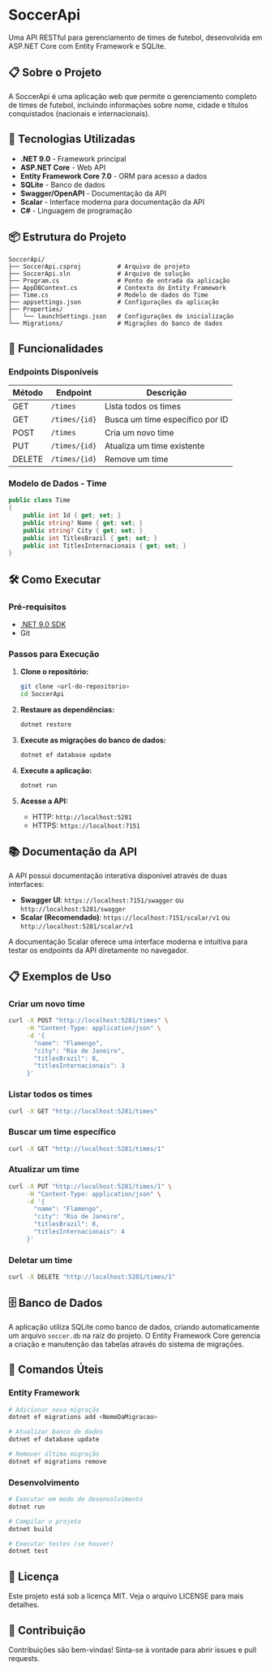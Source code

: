 # SoccerApi

Uma API RESTful para gerenciamento de times de futebol, desenvolvida em ASP.NET Core com Entity Framework e SQLite.

## 📋 Sobre o Projeto

A SoccerApi é uma aplicação web que permite o gerenciamento completo de times de futebol, incluindo informações sobre nome, cidade e títulos conquistados (nacionais e internacionais).

## 🚀 Tecnologias Utilizadas

- **.NET 9.0** - Framework principal
- **ASP.NET Core** - Web API
- **Entity Framework Core 7.0** - ORM para acesso a dados
- **SQLite** - Banco de dados
- **Swagger/OpenAPI** - Documentação da API
- **Scalar** - Interface moderna para documentação da API
- **C#** - Linguagem de programação

## 📦 Estrutura do Projeto

```
SoccerApi/
├── SoccerApi.csproj          # Arquivo de projeto
├── SoccerApi.sln             # Arquivo de solução
├── Program.cs                # Ponto de entrada da aplicação
├── AppDBContext.cs           # Contexto do Entity Framework
├── Time.cs                   # Modelo de dados do Time
├── appsettings.json          # Configurações da aplicação
├── Properties/
│   └── launchSettings.json   # Configurações de inicialização
└── Migrations/               # Migrações do banco de dados
```

## 🎯 Funcionalidades

### Endpoints Disponíveis

| Método | Endpoint | Descrição |
|--------|----------|-----------|
| GET    | `/times` | Lista todos os times |
| GET    | `/times/{id}` | Busca um time específico por ID |
| POST   | `/times` | Cria um novo time |
| PUT    | `/times/{id}` | Atualiza um time existente |
| DELETE | `/times/{id}` | Remove um time |

### Modelo de Dados - Time

```csharp
public class Time
{
    public int Id { get; set; }
    public string? Name { get; set; }
    public string? City { get; set; }
    public int TitlesBrazil { get; set; }
    public int TitlesInternacionais { get; set; }
}
```

## 🛠️ Como Executar

### Pré-requisitos

- [.NET 9.0 SDK](https://dotnet.microsoft.com/download)
- Git

### Passos para Execução

1. **Clone o repositório:**
   ```bash
   git clone <url-do-repositorio>
   cd SoccerApi
   ```

2. **Restaure as dependências:**
   ```bash
   dotnet restore
   ```

3. **Execute as migrações do banco de dados:**
   ```bash
   dotnet ef database update
   ```

4. **Execute a aplicação:**
   ```bash
   dotnet run
   ```

5. **Acesse a API:**
   - HTTP: `http://localhost:5281`
   - HTTPS: `https://localhost:7151`

## 📚 Documentação da API

A API possui documentação interativa disponível através de duas interfaces:

- **Swagger UI**: `https://localhost:7151/swagger` ou `http://localhost:5281/swagger`
- **Scalar (Recomendado)**: `https://localhost:7151/scalar/v1` ou `http://localhost:5281/scalar/v1`

A documentação Scalar oferece uma interface moderna e intuitiva para testar os endpoints da API diretamente no navegador.

## 📋 Exemplos de Uso

### Criar um novo time
```bash
curl -X POST "http://localhost:5281/times" \
     -H "Content-Type: application/json" \
     -d '{
       "name": "Flamengo",
       "city": "Rio de Janeiro",
       "titlesBrazil": 8,
       "titlesInternacionais": 3
     }'
```

### Listar todos os times
```bash
curl -X GET "http://localhost:5281/times"
```

### Buscar um time específico
```bash
curl -X GET "http://localhost:5281/times/1"
```

### Atualizar um time
```bash
curl -X PUT "http://localhost:5281/times/1" \
     -H "Content-Type: application/json" \
     -d '{
       "name": "Flamengo",
       "city": "Rio de Janeiro",
       "titlesBrazil": 8,
       "titlesInternacionais": 4
     }'
```

### Deletar um time
```bash
curl -X DELETE "http://localhost:5281/times/1"
```

## 🗄️ Banco de Dados

A aplicação utiliza SQLite como banco de dados, criando automaticamente um arquivo `soccer.db` na raiz do projeto. O Entity Framework Core gerencia a criação e manutenção das tabelas através do sistema de migrações.

## 📝 Comandos Úteis

### Entity Framework
```bash
# Adicionar nova migração
dotnet ef migrations add <NomeDaMigracao>

# Atualizar banco de dados
dotnet ef database update

# Remover última migração
dotnet ef migrations remove
```

### Desenvolvimento
```bash
# Executar em modo de desenvolvimento
dotnet run

# Compilar o projeto
dotnet build

# Executar testes (se houver)
dotnet test
```

## 📄 Licença

Este projeto está sob a licença MIT. Veja o arquivo LICENSE para mais detalhes.

## 👥 Contribuição

Contribuições são bem-vindas! Sinta-se à vontade para abrir issues e pull requests.